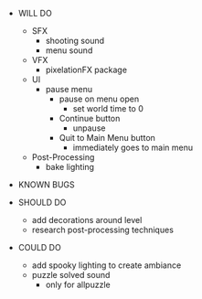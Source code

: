 - WILL DO
    - SFX
        - shooting sound
        - menu sound
    - VFX
        - pixelationFX package
    - UI
        - pause menu
            - pause on menu open
                - set world time to 0
            - Continue button
                - unpause
            - Quit to Main Menu button
                - immediately goes to main menu
    - Post-Processing
        - bake lighting

- KNOWN BUGS

- SHOULD DO 
    - add decorations around level
    - research post-processing techniques

- COULD DO
    - add spooky lighting to create ambiance
    - puzzle solved sound
        - only for allpuzzle
